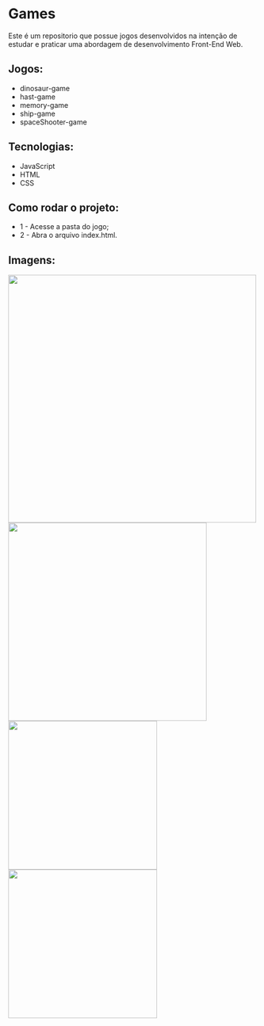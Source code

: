 # Games

Este é um repositorio que possue jogos desenvolvidos na intenção de estudar e praticar uma abordagem de desenvolvimento Front-End Web.

## Jogos:
- dinosaur-game
- hast-game
- memory-game
- ship-game
- spaceShooter-game

## Tecnologias:
- JavaScript
- HTML
- CSS

## Como rodar o projeto:
* 1 - Acesse a pasta do jogo;
* 2 - Abra o arquivo index.html.

## Imagens:
<img align='left' src='https://user-images.githubusercontent.com/97769637/168708618-ce1785a9-3253-4d03-950f-66597dd1c62b.gif' width='500'><img align='left' src='https://user-images.githubusercontent.com/97769637/168708637-a9e7fbee-5f4d-46a5-8de3-a3c56853dad0.gif' width='400'><img align='left' src='https://user-images.githubusercontent.com/97769637/168708649-8adfeea6-d346-4fea-97b8-455345ebab15.gif' width='300'><img align='left' src='https://user-images.githubusercontent.com/97769637/168708661-86465ff6-ef08-42b0-900a-28197d281e50.gif' width='300'>
